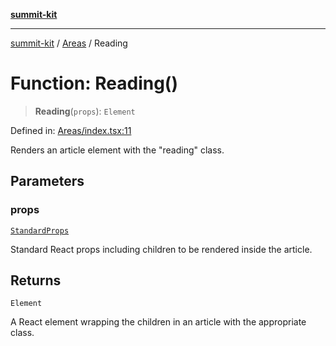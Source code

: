 [**summit-kit**](../../README.md)

***

[summit-kit](../../modules.md) / [Areas](../README.md) / Reading

# Function: Reading()

> **Reading**(`props`): `Element`

Defined in: [Areas/index.tsx:11](https://github.com/andrewgremlich/summit-kit/blob/ba5ddb1e413ce2b75bfd7d19b9d7c86d2f2969f9/src/react/Areas/index.tsx#L11)

Renders an article element with the "reading" class.

## Parameters

### props

[`StandardProps`](../../Types/general/type-aliases/StandardProps.md)

Standard React props including children to be rendered inside the article.

## Returns

`Element`

A React element wrapping the children in an article with the appropriate class.
